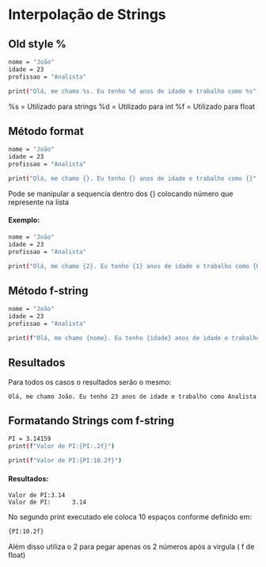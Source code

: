 # Interpolação de Strings 
## Old style %
```bash
nome = "João"
idade = 23
profissao = "Analista"

print("Olá, me chamo %s. Eu tenho %d anos de idade e trabalho como %s" %(nome , idade , profissao))
```
%s = Utilizado para strings
%d = Utilizado para int
%f = Utilizado para float

## Método format
```bash
nome = "João"
idade = 23
profissao = "Analista"

print("Olá, me chamo {}. Eu tenho {} anos de idade e trabalho como {}".format(nome, idade, profissao))
```
Pode se manipular a sequencia dentro dos {} colocando número que represente na lista
#### Exemplo:
```bash
nome = "João"
idade = 23
profissao = "Analista"

print("Olá, me chamo {2}. Eu tenho {1} anos de idade e trabalho como {0}".format(profissao, idade, nome))
```
## Método f-string
```bash
nome = "João"
idade = 23
profissao = "Analista"

print(f"Olá, me chamo {nome}. Eu tenho {idade} anos de idade e trabalho como {profissao}")
```

## Resultados
Para todos os casos o resultados serão o mesmo:
```
Olá, me chamo João. Eu tenho 23 anos de idade e trabalho como Analista
```

## Formatando Strings com f-string
```bash
PI = 3.14159
print(f"Valor de PI:{PI:.2f}")
```

```bash
print(f"Valor de PI:{PI:10.2f}")
```
#### Resultados:
```
Valor de PI:3.14
Valor de PI:      3.14
```
No segundo print executado ele coloca 10 espaços conforme definido em:
```bash 
{PI:10.2f}
```
Além disso utiliza o 2 para pegar apenas os 2 números após a virgula ( f de float)